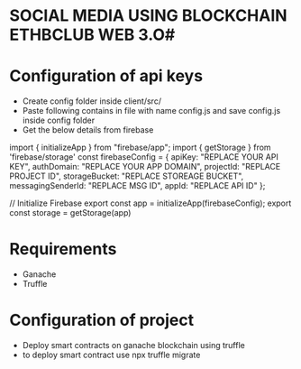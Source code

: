 ﻿# SOCIAL MEDIA USING BLOCKCHAIN ETHBCLUB WEB 3.O#

# Configuration of api keys
- Create config folder inside client/src/ 
- Paste following contains in file with name config.js and save config.js inside config folder 
- Get the below details from firebase 

import { initializeApp } from "firebase/app";
import { getStorage } from 'firebase/storage'
const firebaseConfig = {
    apiKey: "REPLACE YOUR API KEY",
    authDomain: "REPLACE YOUR APP DOMAIN",
    projectId: "REPLACE PROJECT ID",
    storageBucket: "REPLACE STOREAGE BUCKET",
    messagingSenderId: "REPLACE MSG ID",
    appId: "REPLACE API ID"
};

// Initialize Firebase
export const app = initializeApp(firebaseConfig); 
export  const storage = getStorage(app)


# Requirements 
- Ganache
- Truffle 

# Configuration of project
- Deploy smart contracts on ganache blockchain using truffle 
- to deploy smart contract use npx truffle migrate 
